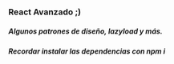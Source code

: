 ### React Avanzado ;)

##### Algunos patrones de diseño, lazyload y más.


##### Recordar instalar las dependencias con  npm i